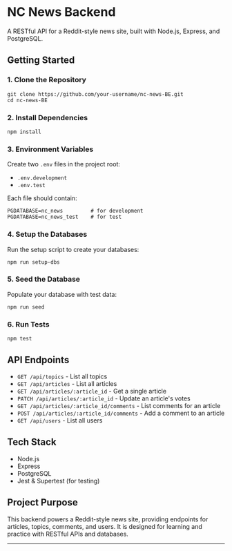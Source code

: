 # NC News Backend

A RESTful API for a Reddit-style news site, built with Node.js, Express, and PostgreSQL.

## Getting Started

### 1. Clone the Repository

```
git clone https://github.com/your-username/nc-news-BE.git
cd nc-news-BE
```

### 2. Install Dependencies

```
npm install
```

### 3. Environment Variables

Create two `.env` files in the project root:

- `.env.development`
- `.env.test`

Each file should contain:

```
PGDATABASE=nc_news         # for development
PGDATABASE=nc_news_test    # for test
```

### 4. Setup the Databases

Run the setup script to create your databases:

```
npm run setup-dbs
```

### 5. Seed the Database

Populate your database with test data:

```
npm run seed
```

### 6. Run Tests

```
npm test
```

## API Endpoints

- `GET /api/topics` - List all topics
- `GET /api/articles` - List all articles
- `GET /api/articles/:article_id` - Get a single article
- `PATCH /api/articles/:article_id` - Update an article's votes
- `GET /api/articles/:article_id/comments` - List comments for an article
- `POST /api/articles/:article_id/comments` - Add a comment to an article
- `GET /api/users` - List all users

## Tech Stack

- Node.js
- Express
- PostgreSQL
- Jest & Supertest (for testing)

## Project Purpose

This backend powers a Reddit-style news site, providing endpoints for articles, topics, comments, and users. It is designed for learning and practice with RESTful APIs and databases.

---
